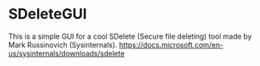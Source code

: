 # SDeleteGUI
This is a simple GUI for a cool SDelete (Secure file deleting) tool made by Mark Russinovich (Sysinternals).
https://docs.microsoft.com/en-us/sysinternals/downloads/sdelete
